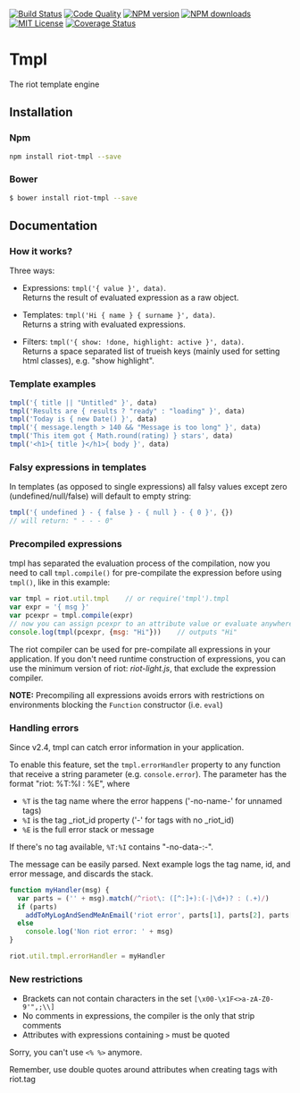 [![Build Status][travis-image]][travis-url]
[![Code Quality][codeclimate-image]][codeclimate-url]
[![NPM version][npm-version-image]][npm-url]
[![NPM downloads][npm-downloads-image]][npm-url]
[![MIT License][license-image]][license-url]
[![Coverage Status][coverage-image]][coverage-url]

# Tmpl

The riot template engine

## Installation

### Npm

```sh
npm install riot-tmpl --save
```

### Bower

```sh
$ bower install riot-tmpl --save
```

## Documentation

### How it works?


Three ways:

- Expressions: `tmpl('{ value }', data)`.  
  Returns the result of evaluated expression as a raw object.

- Templates: `tmpl('Hi { name } { surname }', data)`.  
  Returns a string with evaluated expressions.

- Filters: `tmpl('{ show: !done, highlight: active }', data)`.  
  Returns a space separated list of trueish keys (mainly used for setting html classes), e.g. "show highlight".


### Template examples

```js
tmpl('{ title || "Untitled" }', data)
tmpl('Results are { results ? "ready" : "loading" }', data)
tmpl('Today is { new Date() }', data)
tmpl('{ message.length > 140 && "Message is too long" }', data)
tmpl('This item got { Math.round(rating) } stars', data)
tmpl('<h1>{ title }</h1>{ body }', data)
```


### Falsy expressions in templates

In templates (as opposed to single expressions) all falsy values except zero (undefined/null/false) will default to empty string:

```js
tmpl('{ undefined } - { false } - { null } - { 0 }', {})
// will return: " - - - 0"
```

### Precompiled expressions

tmpl has separated the evaluation process of the compilation, now you need to call `tmpl.compile()` for pre-compilate the expression before using `tmpl()`, like in this example:

```js
var tmpl = riot.util.tmpl    // or require('tmpl').tmpl
var expr = '{ msg }'
var pcexpr = tmpl.compile(expr)
// now you can assign pcexpr to an attribute value or evaluate anywhere
console.log(tmpl(pcexpr, {msg: "Hi"}))    // outputs "Hi"
```

The riot compiler can be used for pre-compilate all expressions in your application.
If you don't need runtime construction of expressions, you can use the minimum version of riot: _riot-light.js_, that exclude the expression compiler.

**NOTE:**
Precompiling all expressions avoids errors with restrictions on environments blocking the `Function` constructor (i.e. `eval`) 


### Handling errors

Since v2.4, tmpl can catch error information in your application.

To enable this feature, set the `tmpl.errorHandler` property to any function that receive a string parameter (e.g. `console.error`). The parameter has the format "riot: %T:%I : %E", where
* `%T` is the tag name where the error happens ('-no-name-' for unnamed tags)
* `%I` is the tag _riot_id property ('-' for tags with no _riot_id)
* `%E` is the full error stack or message

If there's no tag available, `%T:%I` contains "-no-data-:-".  

The message can be easily parsed. Next example logs the tag name, id, and error message, and discards the stack.

```js
function myHandler(msg) {
  var parts = ('' + msg).match(/^riot\: ([^:]+):(-|\d+)? : (.+)/)
  if (parts)
    addToMyLogAndSendMeAnEmail('riot error', parts[1], parts[2], parts[3])  
  else
    console.log('Non riot error: ' + msg)
}

riot.util.tmpl.errorHandler = myHandler
```

### New restrictions

* Brackets can not contain characters in the set `[\x00-\x1F<>a-zA-Z0-9'",;\\]`
* No comments in expressions, the compiler is the only that strip comments
* Attributes with expressions containing `>` must be quoted

Sorry, you can't use `<% %>` anymore.

Remember, use double quotes around attributes when creating tags with riot.tag


[travis-image]:https://img.shields.io/travis/riot/tmpl.svg?style=flat-square
[travis-url]:https://travis-ci.org/riot/tmpl

[license-image]:http://img.shields.io/badge/license-MIT-000000.svg?style=flat-square
[license-url]:LICENSE.txt

[npm-version-image]:http://img.shields.io/npm/v/riot-tmpl.svg?style=flat-square
[npm-downloads-image]:http://img.shields.io/npm/dm/riot-tmpl.svg?style=flat-square
[npm-url]:https://npmjs.org/package/riot-tmpl

[coverage-image]:https://img.shields.io/coveralls/riot/tmpl/master.svg?style=flat-square
[coverage-url]:https://coveralls.io/r/riot/tmpl/?branch=master

[codeclimate-image]:https://img.shields.io/codeclimate/github/riot/tmpl.svg?style=flat-square
[codeclimate-url]:https://codeclimate.com/github/riot/tmpl

